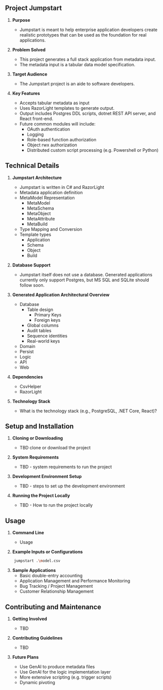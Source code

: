 ## Project Jumpstart


1. **Purpose**  
    - Jumpstart is meant to help enterprise application developers create realistic prototypes that can be used as the foundation for real applications.

2. **Problem Solved** 
   - This project generates a full stack application from metadata input.
   - The metadata input is a tabular data model specification.

3. **Target Audience**  
   - The Jumpstart project is an aide to software developers.

4. **Key Features**  
   - Accepts tabular metadata as input
   - Uses RazorLight templates to generate output.
   - Output includes Postgres DDL scripts, dotnet REST API server, and React front-end.
   - Future common modules will include:
     - OAuth authentication
     - Logging
     - Role-based function authorization
     - Object rwx authorization
     - Distributed custom script processing (e.g. Powershell or Python)

## Technical Details
1. **Jumpstart Architecture**  
   - Jumpstart is written in C# and RazorLight
   - Metadata application definition
   - MetaModel Representation
     - MetaModel
     - MetaSchema
     - MetaObject
     - MetaAttribute
     - MetaBuild
   - Type Mapping and Conversion
   - Template types
     - Application
     - Schema
     - Object
     - Build

2. **Database Support**  
   - Jumpstart itself does not use a database.  Generated applications currently only support Postgres, but MS SQL and SQLite should follow soon.

3. **Generated Application Architectural Overview**  
   - Database
     - Table design
       - Primary Keys
       - Foreign keys
     - Global columns
     - Audit tables
     - Sequence identities
     - Real-world keys
   - Domain
   - Persist
   - Logic
   - API
   - Web
   

4. **Dependencies**  
   - CsvHelper
   - RazorLight

5. **Technology Stack**  
    - What is the technology stack (e.g., PostgreSQL, .NET Core, React)?

## Setup and Installation
1. **Cloning or Downloading**  
    - TBD clone or download the project

2. **System Requirements**  
    - TBD - system requirements to run the project

3. **Development Environment Setup**  
    - TBD - steps to set up the development environment

4. **Running the Project Locally**  
    - TBD - How to run the project locally

## Usage
1. **Command Line**  
    - Usage

2. **Example Inputs or Configurations**  
``` bash
    jumpstart .\model.csv
```

3. **Sample Applications**  
    - Basic double-entry accounting
    - Application Management and Performance Monitoring
    - Bug Tracking / Project Management
    - Customer Relationship Management

## Contributing and Maintenance
1. **Getting Involved**  
     - TBD

2. **Contributing Guidelines**  
     - TBD

3. **Future Plans**  
    - Use GenAI to produce metadata files
    - Use GenAI for the logic implementation layer
    - More extensive scripting (e.g. trigger scripts)
    - Dynamic pivoting

